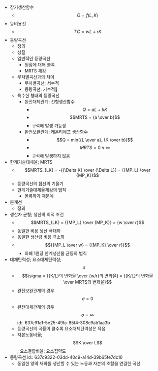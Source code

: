 - 장기생산함수
	- $$Q=f(L, K)$$
- 등비용선
	- $$T\!C=wL+rK$$
- 등량곡선
	- 정의
	- 성질
	- 일반적인 등량곡선
		- 원점에 대해 볼록
		- MRTS 체감
	- 무차별곡선과의 차이
		- 무차별곡선; 서수적
		- 등량곡선; 기수적
	- 특수한 형태의 등량곡선
		- 완전대체관계; 선형생산함수
			- $$Q = aL + bK$$
			- $$MRTS = {a \over b}$$
			- 구석해 발생 가능성
		- 완전보완관계; 레온티에프 생산함수
			- $$Q = min({L \over a}, {K \over b})$$
			- $$MRTS = 0 \lor \infty$$
			- 구석해 발생하지 않음
- 한계기술대체율; MRTS
	- $$MRTS_{LK} = -{{\Delta K} \over {\Delta L}} = {{MP_L} \over {MP_K}}$$
	- 등량곡선의 접선의 기울기
	- 한계기술대체율체감의 법칙
		- 볼록하기 때문에
- 분계선
	- 정의
- 생산자 균형; 생산의 최적 조건
	- $$MRTS_{LK} = {{MP_L} \over {MP_K}} = {w \over r}$$
	- 동일한 비용 생산 극대화
	- 동일한 생산량 비용 극소화
	- $${{MP_L \over w} = {{MP_K} \over r}}$$
		- 화폐 1원당 한계생산물 균등의 법칙
- 대체탄력성; 요소대체탄력성; $$\sigma$$
	- $$\sigma = {{K/L}의 변화율 \over {w/r}의 변화율} = {{K/L}의 변화율 \over MRTS의 변화율}$$
	- 완전보완관계의 경우 $$\sigma = 0$$
	- 완전대체관계의 경우 $$\sigma = \infty$$
	  id:: 637c91a1-5e25-49fa-85f4-308e9ab1aa3b
	- 등량곡선의 곡률이 클수록 요소대체탄력성은 작음
	- 자본노동비율; $$K \over L$$; 요소결합비율; 요소집약도
- 등량곡선
  id:: 637c9322-03dd-40c9-a14d-39b65fe7dc10
	- 동일한 양의 재화를 생산할 수 있는 노동과 자본의 조합을 연결한 곡선